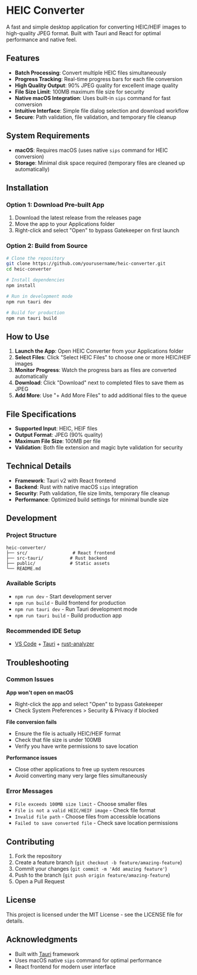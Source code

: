# HEIC Converter

A fast and simple desktop application for converting HEIC/HEIF images to high-quality JPEG format. Built with Tauri and React for optimal performance and native feel.

## Features

- **Batch Processing**: Convert multiple HEIC files simultaneously
- **Progress Tracking**: Real-time progress bars for each file conversion
- **High Quality Output**: 90% JPEG quality for excellent image quality
- **File Size Limit**: 100MB maximum file size for security
- **Native macOS Integration**: Uses built-in `sips` command for fast conversion
- **Intuitive Interface**: Simple file dialog selection and download workflow
- **Secure**: Path validation, file validation, and temporary file cleanup

## System Requirements

- **macOS**: Requires macOS (uses native `sips` command for HEIC conversion)
- **Storage**: Minimal disk space required (temporary files are cleaned up automatically)

## Installation

### Option 1: Download Pre-built App
1. Download the latest release from the releases page
2. Move the app to your Applications folder
3. Right-click and select "Open" to bypass Gatekeeper on first launch

### Option 2: Build from Source
```bash
# Clone the repository
git clone https://github.com/yourusername/heic-converter.git
cd heic-converter

# Install dependencies
npm install

# Run in development mode
npm run tauri dev

# Build for production
npm run tauri build
```

## How to Use

1. **Launch the App**: Open HEIC Converter from your Applications folder
2. **Select Files**: Click "Select HEIC Files" to choose one or more HEIC/HEIF images
3. **Monitor Progress**: Watch the progress bars as files are converted automatically
4. **Download**: Click "Download" next to completed files to save them as JPEG
5. **Add More**: Use "+ Add More Files" to add additional files to the queue

## File Specifications

- **Supported Input**: HEIC, HEIF files
- **Output Format**: JPEG (90% quality)
- **Maximum File Size**: 100MB per file
- **Validation**: Both file extension and magic byte validation for security

## Technical Details

- **Framework**: Tauri v2 with React frontend
- **Backend**: Rust with native macOS `sips` integration
- **Security**: Path validation, file size limits, temporary file cleanup
- **Performance**: Optimized build settings for minimal bundle size

## Development

### Project Structure
```
heic-converter/
├── src/                 # React frontend
├── src-tauri/          # Rust backend
├── public/             # Static assets
└── README.md
```

### Available Scripts
- `npm run dev` - Start development server
- `npm run build` - Build frontend for production
- `npm run tauri dev` - Run Tauri development mode
- `npm run tauri build` - Build production app

### Recommended IDE Setup
- [VS Code](https://code.visualstudio.com/) + [Tauri](https://marketplace.visualstudio.com/items?itemName=tauri-apps.tauri-vscode) + [rust-analyzer](https://marketplace.visualstudio.com/items?itemName=rust-lang.rust-analyzer)

## Troubleshooting

### Common Issues

**App won't open on macOS**
- Right-click the app and select "Open" to bypass Gatekeeper
- Check System Preferences > Security & Privacy if blocked

**File conversion fails**
- Ensure the file is actually HEIC/HEIF format
- Check that file size is under 100MB
- Verify you have write permissions to save location

**Performance issues**
- Close other applications to free up system resources
- Avoid converting many very large files simultaneously

### Error Messages

- `File exceeds 100MB size limit` - Choose smaller files
- `File is not a valid HEIC/HEIF image` - Check file format
- `Invalid file path` - Choose files from accessible locations
- `Failed to save converted file` - Check save location permissions

## Contributing

1. Fork the repository
2. Create a feature branch (`git checkout -b feature/amazing-feature`)
3. Commit your changes (`git commit -m 'Add amazing feature'`)
4. Push to the branch (`git push origin feature/amazing-feature`)
5. Open a Pull Request

## License

This project is licensed under the MIT License - see the LICENSE file for details.

## Acknowledgments

- Built with [Tauri](https://tauri.app/) framework
- Uses macOS native `sips` command for optimal performance
- React frontend for modern user interface

